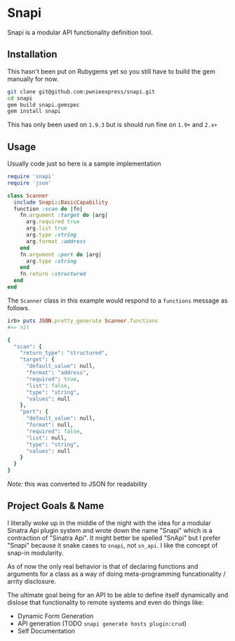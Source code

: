 # Snapi

Snapi is a modular API functionality definition tool.

## Installation

This hasn't been put on Rubygems yet so you still have to build the gem
manually for now. 

```sh
git clone git@github.com:pwnieexpress/snapi.git
cd snapi
gem build snapi.gemspec
gem install snapi
```
This has only been used on `1.9.3` but is should run fine on `1.9+` and `2.x+`

## Usage

Usually code just so here is a sample implementation

```ruby
require 'snapi'
require 'json'

class Scanner 
  include Snapi::BasicCapability
  function :scan do |fn|
    fn.argument :target do |arg|
      arg.required true
      arg.list true
      arg.type :string
      arg.format :address
    end
    fn.argument :port do |arg|
      arg.type :string
    end
    fn.return :structured
  end
end
```

The `Scanner` class in this example would respond to a `functions` message as
follows. 

```ruby
irb> puts JSON.pretty_generate Scanner.functions
#=> nil

{
  "scan": {
    "return_type": "structured",
    "target": {
      "default_value": null,
      "format": "address",
      "required": true,
      "list": false,
      "type": "string",
      "values": null
    },
    "port": {
      "default_value": null,
      "format": null,
      "required": false,
      "list": null,
      "type": "string",
      "values": null
    }
  }
}
```

*Note:* this was converted to JSON for readability

## Project Goals & Name

I literally woke up in the middle of the night with the idea for a modular
Sinatra Api plugin system and wrote down the name "Snapi" which is a
contraction of "Sinatra Api". It might better be spelled "SnApi" but I prefer
"Snapi" because it snake cases to `snapi`, not `sn_api`. I like the concept of
snap-in modularity.

As of now the only real behavior is that of declaring functions and arguments
for a class as a way of doing meta-programming funcationality / arrity
disclosure.

The ultimate goal being for an API to be able to define itself dynamically and
dislose that functionality to remote systems and even do things like:

* Dynamic Form Generation
* API generation (TODO `snapi generate hosts plugin:crud`)
* Self Documentation
